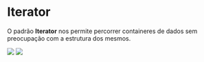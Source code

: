 # Iterator

O padrão **Iterator** nos permite percorrer containeres de dados sem preocupação com a estrutura dos mesmos.

<img src="./.assets/iterator.JPG">

<img src="./.assets/iteratorclass.JPG">